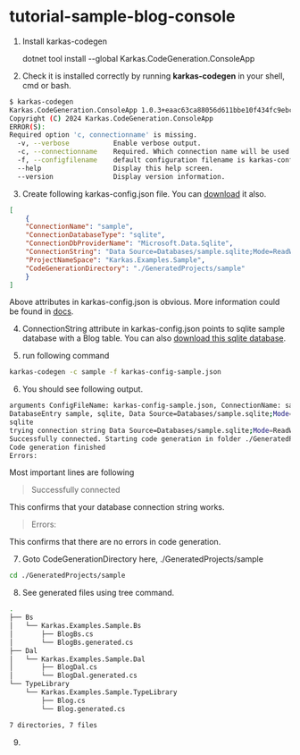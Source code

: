 # tutorial-sample-blog-console

1. Install karkas-codegen

    dotnet tool install --global Karkas.CodeGeneration.ConsoleApp


2. Check it is installed correctly by running **karkas-codegen** in your shell, cmd or bash.

```bash
$ karkas-codegen
Karkas.CodeGeneration.ConsoleApp 1.0.3+eaac63ca88056d611bbe10f434fc9ebcc67aad00
Copyright (C) 2024 Karkas.CodeGeneration.ConsoleApp
ERROR(S):
Required option 'c, connectionname' is missing.
  -v, --verbose           Enable verbose output.
  -c, --connectionname    Required. Which connection name will be used in config.json
  -f, --configfilename    default configuration filename is karkas-config.json
  --help                  Display this help screen.
  --version               Display version information.   
```

3. Create following karkas-config.json file. You can [download](Karkas.Examples/karkas-config-sample.json) it also. 


```json
[
    {
    "ConnectionName": "sample",
    "ConnectionDatabaseType": "sqlite",
    "ConnectionDbProviderName": "Microsoft.Data.Sqlite",
    "ConnectionString": "Data Source=Databases/sample.sqlite;Mode=ReadWrite;",
    "ProjectNameSpace": "Karkas.Examples.Sample",
    "CodeGenerationDirectory": "./GeneratedProjects/sample"
    }
]
```

Above attributes in karkas-config.json is obvious.
More information could be found in [docs](docs/karkas-config.md).

4. ConnectionString attribute in karkas-config.json points to sqlite sample database with a Blog table. 
You can also [download this sqlite database](Karkas.Examples/Databases/sample.sqlite).



5. run following command

```bash
karkas-codegen -c sample -f karkas-config-sample.json
```

6. You should see following output.

```bash
arguments ConfigFileName: karkas-config-sample.json, ConnectionName: sample
DatabaseEntry sample, sqlite, Data Source=Databases/sample.sqlite;Mode=ReadWrite;, ./GeneratedProjects/sample
sqlite
trying connection string Data Source=Databases/sample.sqlite;Mode=ReadWrite;
Successfully connected. Starting code generation in folder ./GeneratedProjects/sample
Code generation finished
Errors:   
```

Most important lines are following

> Successfully connected

This confirms that your database connection string works.

> Errors:

This confirms that there are no errors in code generation.

7. Goto CodeGenerationDirectory here, ./GeneratedProjects/sample

```bash
cd ./GeneratedProjects/sample
```

8. See generated files using tree command.

```bash
.
├── Bs
│   └── Karkas.Examples.Sample.Bs
│       ├── BlogBs.cs
│       └── BlogBs.generated.cs
├── Dal
│   └── Karkas.Examples.Sample.Dal
│       ├── BlogDal.cs
│       └── BlogDal.generated.cs
└── TypeLibrary
    └── Karkas.Examples.Sample.TypeLibrary
        ├── Blog.cs
        └── Blog.generated.cs

7 directories, 7 files
```

9. 
